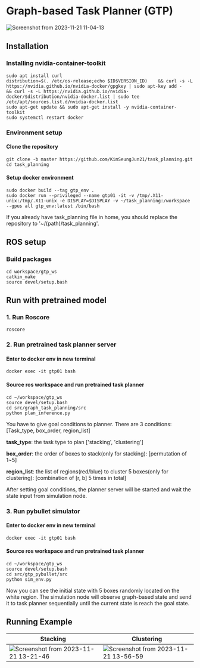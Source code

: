 # Graph-based Task Planner (GTP)

![Screenshot from 2023-11-21 11-04-13](https://github.com/KimSeungJun21/task_planning/assets/120440095/a8bcfa5b-53f2-4099-adad-073eb090162b)


## Installation

### Installing nvidia-container-toolkit
```
sudo apt install curl
distribution=$(. /etc/os-release;echo $ID$VERSION_ID)    && curl -s -L https://nvidia.github.io/nvidia-docker/gpgkey | sudo apt-key add -    && curl -s -L https://nvidia.github.io/nvidia-docker/$distribution/nvidia-docker.list | sudo tee /etc/apt/sources.list.d/nvidia-docker.list
sudo apt-get update && sudo apt-get install -y nvidia-container-toolkit
sudo systemctl restart docker
```

### Environment setup
#### Clone the repository
```
git clone -b master https://github.com/KimSeungJun21/task_planning.git
cd task_planning
```

#### Setup docker environment
```
sudo docker build --tag gtp_env .
sudo docker run --privileged --name gtp01 -it -v /tmp/.X11-unix:/tmp/.X11-unix -e DISPLAY=$DISPLAY -v ~/task_planning:/workspace --gpus all gtp_env:latest /bin/bash
```

If you already have task_planning file in home, you should replace the repository to '~/(path)/task_planning'.

## ROS setup
### Build packages
```
cd workspace/gtp_ws
catkin_make
source devel/setup.bash
```

## Run with pretrained model
### 1. Run Roscore
```
roscore
```

### 2. Run pretrained task planner server
#### Enter to docker env in new terminal
```
docker exec -it gtp01 bash
```

#### Source ros workspace and run pretrained task planner
```
cd ~/workspace/gtp_ws
source devel/setup.bash
cd src/graph_task_planning/src
python plan_inference.py
```
You have to give goal conditions to planner. There are 3 conditions: [Task_type, box_order, region_list]

  **task_type**: the task type to plan ['stacking', 'clustering']
  
  **box_order**: the order of boxes to stack(only for stacking): [permutation of 1~5]
  
  **region_list**: the list of regions(red/blue) to cluster 5 boxes(only for clustering): [combination of [r, b] 5 times in total]

After setting goal conditions, the planner server will be started and wait the state input from simulation node.

### 3. Run pybullet simulator
#### Enter to docker env in new terminal 
```
docker exec -it gtp01 bash
```
#### Source ros workspace and run pretrained task planner
```
cd ~/workspace/gtp_ws
source devel/setup.bash
cd src/gtp_pybullet/src
python sim_env.py
```
Now you can see the initial state with 5 boxes randomly located on the white region.
The simulation node will observe graph-based state and send it to task planner sequentially until the current state is reach the goal state.

## Running Example

| Stacking  | Clustering |
| ------------- | ------------- |
| ![Screenshot from 2023-11-21 13-21-46](https://github.com/KimSeungJun21/task_planning/assets/120440095/1a377e01-adca-445d-88dd-626b28e37ec9) | ![Screenshot from 2023-11-21 13-56-59](https://github.com/KimSeungJun21/task_planning/assets/120440095/968cf5d2-6758-48ad-92d6-efddabe6bc7f)|


